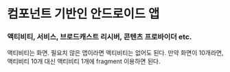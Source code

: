 # 컴포넌트 기반인 안드로이드 앱
### 액티비티, 서비스, 브로드캐스트 리시버, 콘텐츠 프로바이더 etc.

액티비티는 화면. 필요치 않은 앱이라면 액티비티는 없어도 된다.
만약 화면이 10개라면, 액티비티 10개 대신 액티비티 1개에 </U>fragment 이용하면 된다.

